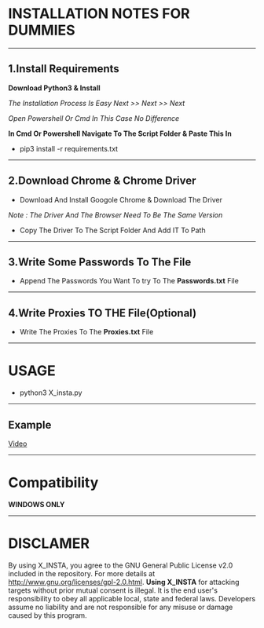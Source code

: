 
# INSTALLATION NOTES FOR DUMMIES

---

## 1.Install Requirements

**Download Python3 & Install**

*The Installation Process Is Easy Next >> Next >> Next*

*Open Powershell Or Cmd In This Case No Difference*

**In Cmd Or Powershell Navigate To The Script Folder & Paste This In**  

- pip3 install -r requirements.txt

---

## 2.Download Chrome & Chrome Driver

- Download And Install Googole Chrome & Download The Driver

*Note : The Driver And The Browser Need To Be The Same Version*

- Copy The Driver To The Script Folder And Add IT To Path


---


## 3.Write Some Passwords To The File 

- Append The Passwords You Want To try To The **Passwords.txt** File 
 
--- 

## 4.Write Proxies TO THE File(Optional)

- Write The Proxies To The **Proxies.txt** File

---

# USAGE


- python3 X_insta.py


---
## Example

[Video](https://streamable.com/3cboed)

---

# Compatibility

**WINDOWS ONLY**

---
# DISCLAMER 

By using X_INSTA, you agree to the GNU General Public License v2.0 included in the repository. For more details at http://www.gnu.org/licenses/gpl-2.0.html. **Using X_INSTA**  for attacking targets without prior mutual consent is illegal. It is the end user's responsibility to obey all applicable local, state and federal laws. Developers assume no liability and are not responsible for any misuse or damage caused by this program.
